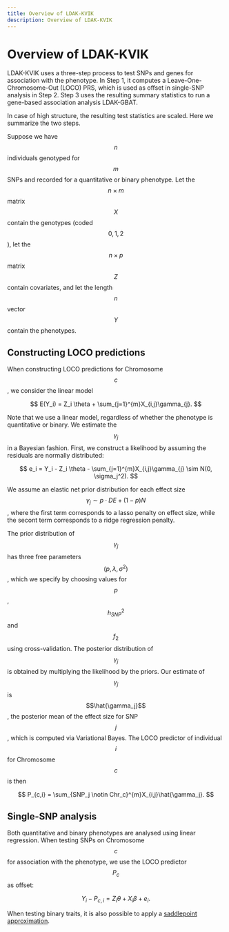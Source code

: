 ```yaml
---
title: Overview of LDAK-KVIK
description: Overview of LDAK-KVIK
---
```


<script type="text/javascript" async
  src="https://cdnjs.cloudflare.com/ajax/libs/mathjax/2.7.7/MathJax.js?config=TeX-MML-AM_CHTML">
</script>


# Overview of LDAK-KVIK

LDAK-KVIK uses a three-step process to test SNPs and genes for association with the phenotype. In Step 1, it computes a Leave-One-Chromosome-Out (LOCO) PRS, which is used as offset in single-SNP analysis in Step 2. Step 3 uses the resulting summary statistics to run a gene-based association analysis LDAK-GBAT. 

In case of high structure, the resulting test statistics are scaled. Here we summarize the two steps.

Suppose we have $$n$$ individuals genotyped for $$m$$ SNPs and recorded for a quantitative or binary phenotype. Let the $$n\times m$$ matrix $$X$$ contain the genotypes (coded $$0,1,2$$), let the $$n\times p$$ matrix $$Z$$ contain covariates, and let the length $$n$$ vector $$Y$$ contain the phenotypes.

## Constructing LOCO predictions

When constructing LOCO predictions for Chromosome $$c$$, we consider the linear model 

$$
E(Y_i) = Z_i \theta + \sum_{j=1}^{m}X_{i,j}\gamma_{j}.
$$

Note that we use a linear model, regardless of whether the phenotype is quantitative or binary. We estimate the $$\gamma_j$$ in a Bayesian fashion. First, we construct a likelihood by assuming the residuals are normally distributed:

$$
e_i = Y_i - Z_i \theta - \sum_{j=1}^{m}X_{i,j}\gamma_{j} \sim N(0, \sigma_j^2).
$$

We assume an elastic net prior distribution for each effect size $$\gamma_j \sim p\cdot DE + (1-p)N$$, where the first term corresponds to a lasso penalty on effect size, while the secont term corresponds to a ridge regression penalty.

The prior distribution of $$\gamma_j$$ has three free parameters $$(p, \lambda, \sigma^2)$$, which we specify by choosing values for $$p$$, $$h^2_{SNP}$$ and $$f_2$$ using cross-validation. The posterior distribution of $$\gamma_j$$ is obtained by multiplying the likelihood by the priors. Our estimate of $$\gamma_j$$ is $$\hat{\gamma_j}$$, the posterior mean of the effect size for SNP $$j$$, which is computed via Variational Bayes. The LOCO predictor of individual $$i$$ for Chromosome $$c$$ is then

$$
P_{c,i} = \sum_{SNP_j \notin Chr_c}^{m}X_{i,j}\hat{\gamma_j}.
$$

## Single-SNP analysis

Both quantitative and binary phenotypes are analysed using linear regression. When testing SNPs on Chromosome $$c$$ for association with the phenotype, we use the LOCO predictor $$P_c$$ as offset:

$$
Y_i - P_{c,i} = Z_i\theta + X_i\beta + e_i.
$$

When testing binary traits, it is also possible to apply a [saddlepoint approximation](/docs/assoc/spa).
